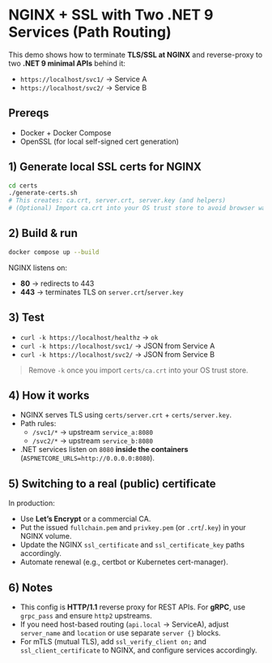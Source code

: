 # NGINX + SSL with Two .NET 9 Services (Path Routing)

This demo shows how to terminate **TLS/SSL at NGINX** and reverse-proxy to two **.NET 9 minimal APIs** behind it:
- `https://localhost/svc1/` → Service A
- `https://localhost/svc2/` → Service B

## Prereqs
- Docker + Docker Compose
- OpenSSL (for local self-signed cert generation)

## 1) Generate local SSL certs for NGINX
```bash
cd certs
./generate-certs.sh
# This creates: ca.crt, server.crt, server.key (and helpers)
# (Optional) Import ca.crt into your OS trust store to avoid browser warnings.
```

## 2) Build & run
```bash
docker compose up --build
```
NGINX listens on:
- **80** → redirects to 443
- **443** → terminates TLS on `server.crt`/`server.key`

## 3) Test
- `curl -k https://localhost/healthz` → `ok`
- `curl -k https://localhost/svc1/` → JSON from Service A
- `curl -k https://localhost/svc2/` → JSON from Service B

> Remove `-k` once you import `certs/ca.crt` into your OS trust store.

## 4) How it works
- NGINX serves TLS using `certs/server.crt` + `certs/server.key`.
- Path rules:
  - `/svc1/*` → upstream `service_a:8080`
  - `/svc2/*` → upstream `service_b:8080`
- .NET services listen on `8080` **inside the containers** (`ASPNETCORE_URLS=http://0.0.0.0:8080`).

## 5) Switching to a real (public) certificate
In production:
- Use **Let’s Encrypt** or a commercial CA.
- Put the issued `fullchain.pem` and `privkey.pem` (or `.crt`/`.key`) in your NGINX volume.
- Update the NGINX `ssl_certificate` and `ssl_certificate_key` paths accordingly.
- Automate renewal (e.g., certbot or Kubernetes cert-manager).

## 6) Notes
- This config is **HTTP/1.1** reverse proxy for REST APIs. For **gRPC**, use `grpc_pass` and ensure `http2` upstreams.
- If you need host-based routing (`api.local` → ServiceA), adjust `server_name` and `location` or use separate `server {}` blocks.
- For mTLS (mutual TLS), add `ssl_verify_client on;` and `ssl_client_certificate` to NGINX, and configure services accordingly.
